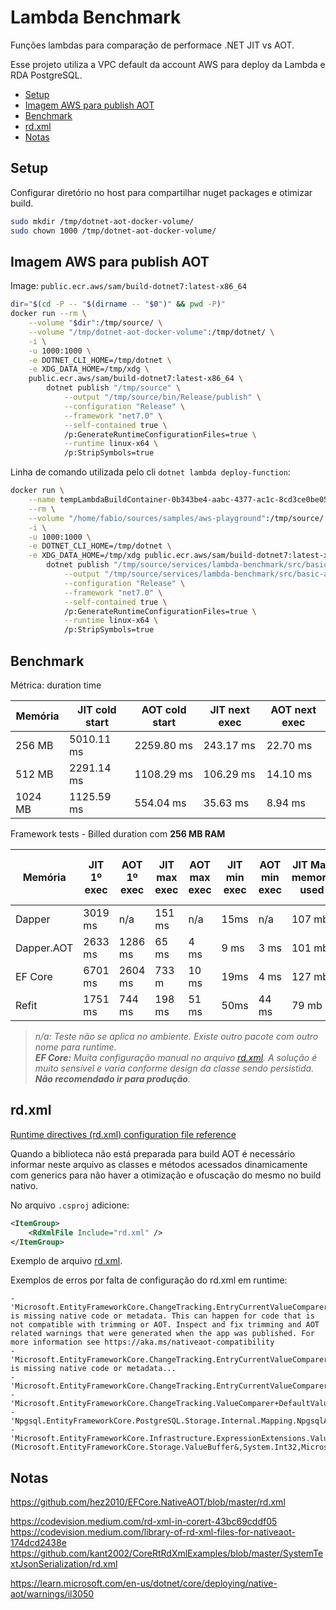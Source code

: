 # Lambda Benchmark

Funções lambdas para comparação de performace .NET JIT vs AOT.

Esse projeto utiliza a VPC default da account AWS para deploy da Lambda e RDA PostgreSQL.

- [Setup](#setup)
- [Imagem AWS para publish AOT](#imagem-aws-para-publish-aot)
- [Benchmark](#benchmark)
- [rd.xml](#rdxml)
- [Notas](#notas)

## Setup

Configurar diretório no host para compartilhar nuget packages e otimizar build.

```bash
sudo mkdir /tmp/dotnet-aot-docker-volume/
sudo chown 1000 /tmp/dotnet-aot-docker-volume/
```

## Imagem AWS para publish AOT

Image: `public.ecr.aws/sam/build-dotnet7:latest-x86_64`

```bash
dir="$(cd -P -- "$(dirname -- "$0")" && pwd -P)"
docker run --rm \
    --volume "$dir":/tmp/source/ \
    --volume "/tmp/dotnet-aot-docker-volume":/tmp/dotnet/ \
    -i \
    -u 1000:1000 \
    -e DOTNET_CLI_HOME=/tmp/dotnet \
    -e XDG_DATA_HOME=/tmp/xdg \
    public.ecr.aws/sam/build-dotnet7:latest-x86_64 \
        dotnet publish "/tmp/source" \
            --output "/tmp/source/bin/Release/publish" \
            --configuration "Release" \
            --framework "net7.0" \
            --self-contained true \
            /p:GenerateRuntimeConfigurationFiles=true \
            --runtime linux-x64 \
            /p:StripSymbols=true
```

Linha de comando utilizada pelo cli `dotnet lambda deploy-function`:

```bash
docker run \
    --name tempLambdaBuildContainer-0b343be4-aabc-4377-ac1c-8cd3ce0be050 \
    --rm \
    --volume "/home/fabio/sources/samples/aws-playground":/tmp/source/ \
    -i \
    -u 1000:1000 \
    -e DOTNET_CLI_HOME=/tmp/dotnet \
    -e XDG_DATA_HOME=/tmp/xdg public.ecr.aws/sam/build-dotnet7:latest-x86_64 \
        dotnet publish "/tmp/source/services/lambda-benchmark/src/basic-aot" \
            --output "/tmp/source/services/lambda-benchmark/src/basic-aot/bin/Release/net7.0/publish" \
            --configuration "Release" \
            --framework "net7.0" \
            --self-contained true \
            /p:GenerateRuntimeConfigurationFiles=true \
            --runtime linux-x64 \
            /p:StripSymbols=true
```

## Benchmark

Métrica: duration time

| Memória   | JIT cold start    | AOT cold start    | JIT next exec | AOT next exec |
|-----------|-------------------|-------------------|---------------|---------------|
| 256 MB    | 5010.11 ms        | 2259.80 ms        | 243.17 ms     | 22.70 ms      |
| 512 MB    | 2291.14 ms        | 1108.29 ms        | 106.29 ms     | 14.10 ms      |
| 1024 MB   | 1125.59 ms        | 554.04 ms         | 35.63 ms      | 8.94 ms       |

Framework tests - Billed duration com **256 MB RAM**

| Memória       | JIT 1º exec   | AOT 1º exec   | JIT max exec  | AOT max exec  | JIT min exec  | AOT min exec  | JIT Max memory used   | AOT Max memory used   |
|---------------|---------------|---------------|---------------|---------------|---------------|---------------|-----------------------|-----------------------|
| Dapper        | 3019 ms       | n/a           | 151 ms        | n/a           | 15ms          | n/a           | 107 mb                | n/a                   |
| Dapper.AOT    | 2633 ms       | 1286 ms       | 65 ms         | 4 ms          | 9 ms          | 3 ms          | 101 mb                | 115 mb                |
| EF Core       | 6701 ms       | 2604 ms       | 733 m         | 10 ms         | 19ms          | 4 ms          | 127 mb                | 182 mb                |
| Refit         | 1751 ms       | 744 ms        | 198 ms        | 51 ms         | 50ms          | 44 ms         | 79 mb                 | 60 mb                 |

> *n/a: Teste não se aplica no ambiente. Existe outro pacote com outro nome para runtime.*  
> ***EF Core:** Muita configuração manual no arquivo [rd.xml](src/ef-aot/rd.xml). A solução é muito sensível e varia conforme design da classe sendo persistida. **Não recomendado ir para produção**.*

## rd.xml

[Runtime directives (rd.xml) configuration file reference](https://learn.microsoft.com/en-us/windows/uwp/dotnet-native/runtime-directives-rd-xml-configuration-file-reference)

Quando a biblioteca não está preparada para build AOT é necessário informar neste arquivo as classes e métodos acessados dinamicamente com generics para não haver a otimização e ofuscação do mesmo no build nativo.

No arquivo `.csproj` adicione:

```xml
<ItemGroup>
    <RdXmlFile Include="rd.xml" />
</ItemGroup>
```

Exemplo de arquivo [rd.xml](src/ef-aot/rd.xml).

Exemplos de erros por falta de configuração do rd.xml em runtime:

```log
- 'Microsoft.EntityFrameworkCore.ChangeTracking.EntryCurrentValueComparer`1[System.Guid]' is missing native code or metadata. This can happen for code that is not compatible with trimming or AOT. Inspect and fix trimming and AOT related warnings that were generated when the app was published. For more information see https://aka.ms/nativeaot-compatibility
- 'Microsoft.EntityFrameworkCore.ChangeTracking.EntryCurrentValueComparer`1[System.Guid]' is missing native code or metadata...
- 'Microsoft.EntityFrameworkCore.ChangeTracking.EntryCurrentValueComparer`1[System.Guid]'...
- 'Microsoft.EntityFrameworkCore.ChangeTracking.ValueComparer+DefaultValueComparer`1[System.Guid]'...
- 'Npgsql.EntityFrameworkCore.PostgreSQL.Storage.Internal.Mapping.NpgsqlArrayArrayTypeMapping+SingleDimensionalArrayComparer`1[Microsoft.EntityFrameworkCore.LTree]'...
- 'Microsoft.EntityFrameworkCore.Infrastructure.ExpressionExtensions.ValueBufferTryReadValue[System.Guid](Microsoft.EntityFrameworkCore.Storage.ValueBuffer&,System.Int32,Microsoft.EntityFrameworkCore.Metadata.IPropertyBase)'...
```


## Notas

https://github.com/hez2010/EFCore.NativeAOT/blob/master/rd.xml

https://codevision.medium.com/rd-xml-in-corert-43bc69cddf05
https://codevision.medium.com/library-of-rd-xml-files-for-nativeaot-174dcd2438e
https://github.com/kant2002/CoreRtRdXmlExamples/blob/master/SystemTextJsonSerialization/rd.xml

https://learn.microsoft.com/en-us/dotnet/core/deploying/native-aot/warnings/il3050
